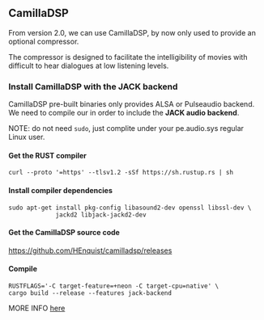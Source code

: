 ## CamillaDSP

From version 2.0, we can use CamillaDSP, by now only used to provide an optional compressor.

The compressor is designed to facilitate the intelligibility of movies with difficult to hear  dialogues at low listening levels.


### Install CamillaDSP with the JACK backend

CamillaDSP pre-built binaries only provides ALSA or Pulseaudio backend. We need to compile our in order to include the **JACK audio backend**.

NOTE: do not need `sudo`, just complite under your pe.audio.sys regular Linux user.

#### Get the RUST compiler

    curl --proto '=https' --tlsv1.2 -sSf https://sh.rustup.rs | sh

#### Install compiler dependencies

    sudo apt-get install pkg-config libasound2-dev openssl libssl-dev \
                 jackd2 libjack-jackd2-dev

#### Get the CamillaDSP source code

https://github.com/HEnquist/camilladsp/releases


#### Compile

    RUSTFLAGS='-C target-feature=+neon -C target-cpu=native' \
    cargo build --release --features jack-backend

MORE INFO [here](https://github.com/HEnquist/camilladsp/tree/master?tab=readme-ov-file#building)
